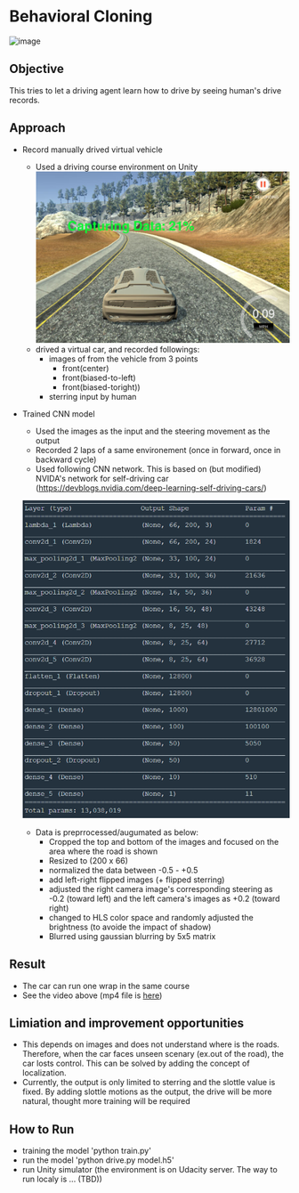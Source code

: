 # Behavioral Cloning


![image](./images/run1_short.gif)


## Objective 

This tries to let a driving agent learn how to drive by seeing human's drive records. 


## Approach

- Record manually drived virtual vehicle
    - Used a driving course environment on Unity
    ![image](./images/human_drive.png)
    - drived a virtual car, and recorded followings:
        -  images of from the vehicle from 3 points 
            -  front(center)
            -  front(biased-to-left)
            -  front(biased-toright))
        -  sterring input by human
- Trained CNN model 
    - Used the images as the input and the steering movement as the output
    - Recorded 2 laps of a same environement (once in forward, once in backward cycle)
    - Used following CNN network. This is based on (but modified) NVIDA's network for self-driving car  (https://devblogs.nvidia.com/deep-learning-self-driving-cars/)

    ![image](./images/network.png)


    - Data is preprrocessed/augumated as below:
        - Cropped the top and bottom of the images and focused on the area where the road is shown
        - Resized to (200 x 66) 
        - normalized the data between -0.5 - +0.5 
        - add left-right flipped images (+ flipped sterring)
        - adjusted the right camera image's corresponding steering as -0.2 (toward left) and the left camera's images as +0.2 (toward right) 
        - changed to HLS color space and randomly adjusted the brightness (to avoide the impact of shadow) 
        - Blurred using gaussian blurring by 5x5 matrix 
    
## Result 

- The car can run one wrap in the same course 
- See the video above (mp4 file is <a href="./run1.mp4">here</a>)

## Limiation and improvement opportunities
- This depends on images and does not understand where is the roads. Therefore, when the car faces unseen scenary (ex.out of the road), the car losts control. This can be solved by adding the concept of localization.  
- Currently, the output is only limited to sterring and the slottle value is fixed. By adding slottle motions as the output, the drive will be more natural, thought more training will be required

## How to Run 

- training the model 'python train.py'
- run the model 'python drive.py model.h5'
- run Unity simulator (the environment is on Udacity server. The way to run localy is ... (TBD))